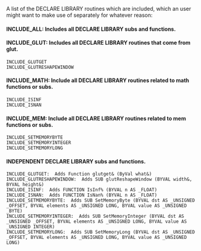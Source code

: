 A list of the DECLARE LIBRARY routines which are included, which an user might want to make use of separately for whatever reason:

#### INCLUDE_ALL:  Includes all DECLARE LIBRARY subs and functions.

#### INCLUDE_GLUT:  Includes all DECLARE LIBRARY routines that come from glut.
	INCLUDE_GLUTGET
	INCLUDE_GLUTRESHAPEWINDOW

#### INCLUDE_MATH:  Include all DECLARE LIBRARY routines related to math functions or subs.
	INCLUDE_ISINF
	INCLUDE_ISNAN

#### INCLUDE_MEM:  Include all DECLARE LIBRARY routines related to mem functions or subs.
	INCLUDE_SETMEMORYBYTE
	INCLUDE_SETMEMORYINTEGER
	INCLUDE_SETMEMORYLONG

#### INDEPENDENT DECLARE LIBRARY subs and functions.
	INCLUDE_GLUTGET:  Adds Function glutget& (ByVal what&)
	INCLUDE_GLUTRESHAPEWINDOW:  Adds SUB glutReshapeWindow (BYVAL width&, BYVAL height&)
	INCLUDE_ISINF:  Adds FUNCTION IsInf% (BYVAL n AS _FLOAT)
	INCLUDE_ISNAN:  Adds FUNCTION IsNan% (BYVAL n AS _FLOAT)
	INCLUDE_SETMEMORYBYTE:  Adds SUB SetMemoryByte (BYVAL dst AS _UNSIGNED _OFFSET, BYVAL elements AS _UNSIGNED LONG, BYVAL value AS _UNSIGNED _BYTE)
	INCLUDE_SETMEMORYINTEGER:  Adds SUB SetMemoryInteger (BYVAL dst AS _UNSIGNED _OFFSET, BYVAL elements AS _UNSIGNED LONG, BYVAL value AS _UNSIGNED INTEGER)
	INCLUDE_SETMEMORYLONG:  Adds SUB SetMemoryLong (BYVAL dst AS _UNSIGNED _OFFSET, BYVAL elements AS _UNSIGNED LONG, BYVAL value AS _UNSIGNED LONG)